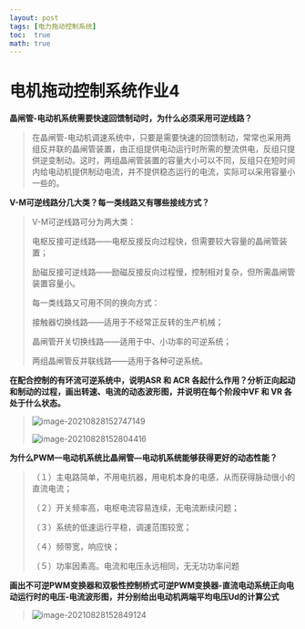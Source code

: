 ```yaml
---
layout: post
tags: [电力拖动控制系统]
toc:  true
math: true
---
```

# 电机拖动控制系统作业4

**晶闸管-电动机系统需要快速回馈制动时，为什么必须采用可逆线路？**

> 在晶闸管-电动机调速系统中，只要是需要快速的回馈制动，常常也采用两组反并联的晶闸管装置，由正组提供电动运行时所需的整流供电，反组只提供逆变制动。这时，两组晶闸管装置的容量大小可以不同，反组只在短时间内给电动机提供制动电流，并不提供稳态运行的电流，实际可以采用容量小一些的。

**V-M可逆线路分几大类？每一类线路又有哪些接线方式？**

> V-M可逆线路可分为两大类：
>
> 电枢反接可逆线路——电枢反接反向过程快，但需要较大容量的晶闸管装置；
>
> 励磁反接可逆线路——励磁反接反向过程慢，控制相对复杂，但所需晶闸管装置容量小。
>
> 每一类线路又可用不同的换向方式：
>
> 接触器切换线路——适用于不经常正反转的生产机械；
>
> 晶闸管开关切换线路——适用于中、小功率的可逆系统；
>
> 两组晶闸管反并联线路——适用于各种可逆系统。

**在配合控制的有环流可逆系统中，说明ASR 和 ACR 各起什么作用？分析正向起动和制动的过程，画出转速、电流的动态波形图，并说明在每个阶段中VF 和 VR 各处于什么状态。**

> ![image-20210828152747149](https://project1002.oss-cn-beijing.aliyuncs.com/project/image-20210828152747149.png)
>
> ![image-20210828152804416](https://project1002.oss-cn-beijing.aliyuncs.com/project/image-20210828152804416.png)

**为什么PWM—电动机系统比晶闸管—电动机系统能够获得更好的动态性能？**

> （１）主电路简单，不用电抗器，用电机本身的电感，从而获得脉动很小的直流电流；
>
> （２）开关频率高，电枢电流容易连续，无电流断续问题；
>
> （３）系统的低速运行平稳，调速范围较宽；
>
> （４）频带宽，响应快；
>
> （５）功率因素高。电流和电压永远相同，无无功功率问题

**画出不可逆PWM变换器和双极性控制桥式可逆PWM变换器-直流电动系统正向电动运行时的电压-电流波形图，并分别给出电动机两端平均电压Ud的计算公式**

> ![image-20210828152849124](https://project1002.oss-cn-beijing.aliyuncs.com/project/image-20210828152849124.png)